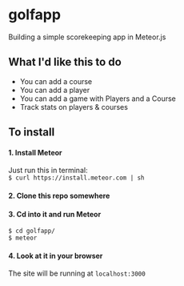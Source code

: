 golfapp
=======

Building a simple scorekeeping app in Meteor.js

## What I'd like this to do
* You can add a course   
* You can add a player   
* You can add a game with Players and a Course   
* Track stats on players & courses   

## To install
#### 1. Install Meteor
Just run this in terminal:   
`$ curl https://install.meteor.com | sh`

#### 2. Clone this repo somewhere   

#### 3. Cd into it and run Meteor   
`$ cd golfapp/`   
`$ meteor`

#### 4. Look at it in your browser   
The site will be running at `localhost:3000`

